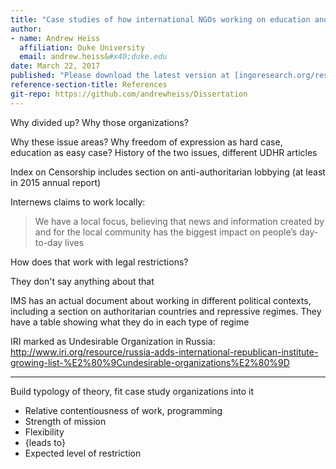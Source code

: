 ```yaml
---
title: "Case studies of how international NGOs working on education and freedom of expression issues react to authoritarian restrictions"
author:
- name: Andrew Heiss
  affiliation: Duke University
  email: andrew.heiss&#x40;duke.edu
date: March 22, 2017
published: "Please download the latest version at [ingoresearch.org/research/](https://ingoresearch.org/research/)."
reference-section-title: References
git-repo: https://github.com/andrewheiss/Dissertation
---
```


Why divided up? Why those organizations?

Why these issue areas? Why freedom of expression as hard case, education as easy case? History of the two issues, different UDHR articles

Index on Censorship includes section on anti-authoritarian lobbying (at least in 2015 annual report)


Internews claims to work locally:

> We have a local focus, believing that news and information created by and for the local community has the biggest impact on people’s day-to-day lives

How does that work with legal restrictions?

They don't say anything about that

IMS has an actual document about working in different political contexts, including a section on authoritarian countries and repressive regimes. They have a table showing what they do in each type of regime

IRI marked as Undesirable Organization in Russia: http://www.iri.org/resource/russia-adds-international-republican-institute-growing-list-%E2%80%9Cundesirable-organizations%E2%80%9D


---- 

Build typology of theory, fit case study organizations into it

 - Relative contentiousness of work, programming
- Strength of mission
- Flexibility
- {leads to}
- Expected level of restriction
